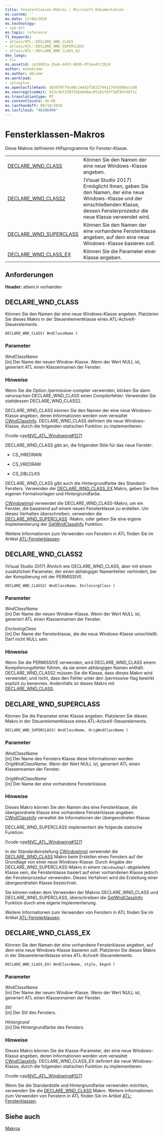 ```yaml
---
title: Fensterklassen-Makros | Microsoft-Dokumentation
ms.custom: ''
ms.date: 11/04/2016
ms.technology:
- cpp-atl
ms.topic: reference
f1_keywords:
- atlwin/ATL::DECLARE_WND_CLASS
- atlwin/ATL::DECLARE_WND_SUPERCLASS
- atlwin/ATL::DECLARE_WND_CLASS_EX
dev_langs:
- C++
ms.assetid: ce18681a-2bab-4453-9895-0f3ea47c2b24
author: mikeblome
ms.author: mblome
ms.workload:
- cplusplus
ms.openlocfilehash: 5650707f9c08c144d2f5832744117dfdd06acc08
ms.sourcegitcommit: 913c3bf23937b64b90ac05181fdff3df947d9f1c
ms.translationtype: MT
ms.contentlocale: de-DE
ms.lasthandoff: 09/18/2018
ms.locfileid: "46106908"
---
```

# <a name="window-class-macros"></a>Fensterklassen-Makros

Diese Makros definieren Hilfsprogramme für Fenster-Klasse.

|||
|-|-|
|[DECLARE_WND_CLASS](#declare_wnd_class)|Können Sie den Namen der eine neue Windows-Klasse angeben.|
|[DECLARE_WND_CLASS2](#declare_wnd_class2)|(Visual Studio 2017) Ermöglicht Ihnen, geben Sie den Namen, der eine neue Windows-Klasse und der einschließenden Klasse, dessen Fensterprozedur die neue Klasse verwendet wird.|
|[DECLARE_WND_SUPERCLASS](#declare_wnd_superclass)|Können Sie den Namen der eine vorhandene Fensterklasse angeben, auf dem eine neue Windows-Klasse basieren soll.|
|[DECLARE_WND_CLASS_EX](#declare_wnd_class_ex)|Können Sie die Parameter einer Klasse angeben.|  

## <a name="requirements"></a>Anforderungen

**Header:** atlwin.h vorhanden

##  <a name="declare_wnd_class"></a>  DECLARE_WND_CLASS

Können Sie den Namen der eine neue Windows-Klasse angeben. Platzieren Sie dieses Makro in der Steuerelementklasse eines ATL-ActiveX-Steuerelements.

```
DECLARE_WND_CLASS( WndClassName )
```

### <a name="parameters"></a>Parameter

*WndClassName*<br/>
[in] Der Name der neuen Window-Klasse. Wenn der Wert NULL ist, generiert ATL einen Klassennamen der Fenster.

### <a name="remarks"></a>Hinweise

Wenn Sie die Option /permissive-compiler verwenden, klicken Sie dann verursachen DECLARE_WND_CLASS einen Compilerfehler. Verwenden Sie stattdessen DECLARE_WND_CLASS2.

DECLARE_WND_CLASS können Sie den Namen der eine neue Windows-Klasse angeben, deren Informationen werden vom verwaltet [CWndClassInfo](cwndclassinfo-class.md). DECLARE_WND_CLASS definiert die neue Windows-Klasse, durch die folgenden statischen Funktion zu implementieren:

[!code-cpp[NVC_ATL_Windowing#127](../../atl/codesnippet/cpp/window-class-macros_1.cpp)]

DECLARE_WND_CLASS gibt an, die folgenden Stile für das neue Fenster:

- CS_HREDRAW

- CS_VREDRAW

- CS_DBLCLKS

DECLARE_WND_CLASS gibt auch die Hintergrundfarbe des Standard-Fensters. Verwenden der [DECLARE_WND_CLASS_EX](#declare_wnd_class_ex) Makro, geben Sie Ihre eigenen Formatvorlagen und Hintergrundfarbe.

[CWindowImpl](cwindowimpl-class.md) verwendet die DECLARE_WND_CLASS-Makro, um ein Fenster, die basierend auf einem neuen Fensterklasse zu erstellen. Um dieses Verhalten überschreiben, verwenden die [DECLARE_WND_SUPERCLASS](#declare_wnd_superclass) -Makro, oder geben Sie eine eigene Implementierung der [GetWndClassInfo](cwindowimpl-class.md#getwndclassinfo) Funktion.  

Weitere Informationen zum Verwenden von Fenstern in ATL finden Sie im Artikel [ATL-Fensterklassen](../../atl/atl-window-classes.md).  

##  <a name="declare_wnd_class2"></a>  DECLARE_WND_CLASS2

(Visual Studio 2017) Ähnlich wie DECLARE_WND_CLASS, aber mit einem zusätzlichen Parameter, der einen abhängiger Namenfehler verhindert, bei der Kompilierung mit der PERMISSIVE.

```
DECLARE_WND_CLASS2( WndClassName, EnclosingClass )
```

### <a name="parameters"></a>Parameter

*WndClassName*<br/>
[in] Der Name der neuen Window-Klasse. Wenn der Wert NULL ist, generiert ATL einen Klassennamen der Fenster. 

*EnclosingClass*<br/>
[in] Der Name der Fensterklasse, die die neue Windows-Klasse umschließt. Darf nicht NULL sein.

### <a name="remarks"></a>Hinweise

Wenn Sie die PERMISSIVE verwenden, wird DECLARE_WND_CLASS einem Kompilierungsfehler führen, da sie einen abhängigen Namen enthält. DECLARE_WND_CLASS2 müssen Sie die Klasse, dass dieses Makro wird verwendet, und nicht, dass den Fehler unter den /permissive-flag bewirkt explizit zu benennen.
Andernfalls ist dieses Makro mit [DECLARE_WND_CLASS](#declare_wnd_class).

##  <a name="declare_wnd_superclass"></a>  DECLARE_WND_SUPERCLASS

Können Sie die Parameter einer Klasse angeben. Platzieren Sie dieses Makro in der Steuerelementklasse eines ATL-ActiveX-Steuerelements.

```
DECLARE_WND_SUPERCLASS( WndClassName, OrigWndClassName )
```

### <a name="parameters"></a>Parameter

*WndClassName*<br/>
[in] Der Name des Fensters Klasse diese Informationen werden *OrigWndClassName*. Wenn der Wert NULL ist, generiert ATL einen Klassennamen der Fenster.

*OrigWndClassName*<br/>
[in] Der Name der eine vorhandene Fensterklasse.

### <a name="remarks"></a>Hinweise

Dieses Makro können Sie den Namen des eine Fensterklasse, die übergeordnete Klasse eine vorhandene Fensterklasse angeben. [CWndClassInfo](cwndclassinfo-class.md) verwaltet die Informationen der übergeordneten Klasse.

DECLARE_WND_SUPERCLASS implementiert die folgende statische Funktion:

[!code-cpp[NVC_ATL_Windowing#127](../../atl/codesnippet/cpp/window-class-macros_1.cpp)]

In der Standardeinstellung [CWindowImpl](cwindowimpl-class.md) verwendet die [DECLARE_WND_CLASS](#declare_wnd_class) Makro beim Erstellen eines Fensters auf der Grundlage von einer neue Windows-Klasse. Durch Angabe der DECLARE_WND_SUPERCLASS-Makro in einem `CWindowImpl`-abgeleitete Klasse sein, die Fensterklasse basiert auf einer vorhandenen Klasse jedoch der Fensterprozedur verwenden. Dieses Verfahren wird die Erstellung einer übergeordneten Klasse bezeichnet.

Sie können neben dem Verwenden der Makros DECLARE_WND_CLASS und DECLARE_WND_SUPERCLASS, überschreiben die [GetWndClassInfo](cwindowimpl-class.md#getwndclassinfo) Funktion durch eine eigene Implementierung.  

Weitere Informationen zum Verwenden von Fenstern in ATL finden Sie im Artikel [ATL-Fensterklassen](../../atl/atl-window-classes.md).

##  <a name="declare_wnd_class_ex"></a>  DECLARE_WND_CLASS_EX

Können Sie den Namen der eine vorhandene Fensterklasse angeben, auf dem eine neue Windows-Klasse basieren soll. Platzieren Sie dieses Makro in der Steuerelementklasse eines ATL-ActiveX-Steuerelements.

```
DECLARE_WND_CLASS_EX( WndClassName, style, bkgnd )
```

### <a name="parameters"></a>Parameter

*WndClassName*<br/>
[in] Der Name der neuen Window-Klasse. Wenn der Wert NULL ist, generiert ATL einen Klassennamen der Fenster.

*Stil*<br/>
[in] Der Stil des Fensters.

*Hintergrund*<br/>
[in] Die Hintergrundfarbe des Fensters.

### <a name="remarks"></a>Hinweise

Dieses Makro können Sie die Klasse-Parameter, der eine neue Windows-Klasse angeben, deren Informationen werden vom verwaltet [CWndClassInfo](cwndclassinfo-class.md). DECLARE_WND_CLASS_EX definiert die neue Windows-Klasse, durch die folgenden statischen Funktion zu implementieren:

[!code-cpp[NVC_ATL_Windowing#127](../../atl/codesnippet/cpp/window-class-macros_1.cpp)]

Wenn Sie die Standardstile und Hintergrundfarbe verwenden möchten, verwenden Sie die [DECLARE_WND_CLASS](#declare_wnd_class) Makro. Weitere Informationen zum Verwenden von Fenstern in ATL finden Sie im Artikel [ATL-Fensterklassen](../../atl/atl-window-classes.md).

## <a name="see-also"></a>Siehe auch

[Makros](atl-macros.md)

